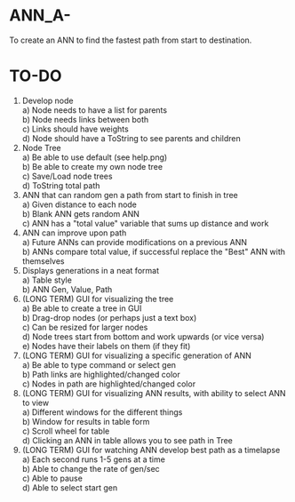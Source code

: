 # ANN_A-
To create an ANN to find the fastest path from start to destination.

# TO-DO
1) Develop node <br />
  a) Node needs to have a list for parents <br />
  b) Node needs links between both <br />
  c) Links should have weights <br />
  d) Node should have a ToString to see parents and children <br />
2) Node Tree <br />
  a) Be able to use default (see help.png) <br />
  b) Be able to create my own node tree <br />
  c) Save/Load node trees <br />
  d) ToString total path <br />
3) ANN that can random gen a path from start to finish in tree <br />
  a) Given distance to each node <br />
  b) Blank ANN gets random ANN <br />
  c) ANN has a "total value" variable that sums up distance and work <br />
4) ANN can improve upon path <br />
  a) Future ANNs can provide modifications on a previous ANN <br />
  b) ANNs compare total value, if successful replace the "Best" ANN with themselves <br />
5) Displays generations in a neat format <br />
  a) Table style <br />
  b) ANN Gen, Value, Path <br />
6) (LONG TERM) GUI for visualizing the tree <br />
  a) Be able to create a tree in GUI <br />
  b) Drag-drop nodes (or perhaps just a text box) <br />
  c) Can be resized for larger nodes <br />
  d) Node trees start from bottom and work upwards (or vice versa) <br />
  e) Nodes have their labels on them (if they fit) <br />
7) (LONG TERM) GUI for visualizing a specific generation of ANN <br />
  a) Be able to type command or select gen <br />
  b) Path links are highlighted/changed color <br />
  c) Nodes in path are highlighted/changed color <br />
8) (LONG TERM) GUI for visualizing ANN results, with ability to select ANN to view <br />
  a) Different windows for the different things <br />
  b) Window for results in table form <br />
  c) Scroll wheel for table <br />
  d) Clicking an ANN in table allows you to see path in Tree <br />
9) (LONG TERM) GUI for watching ANN develop best path as a timelapse <br />
  a) Each second runs 1-5 gens at a time <br />
  b) Able to change the rate of gen/sec <br />
  c) Able to pause <br />
  d) Able to select start gen <br />
